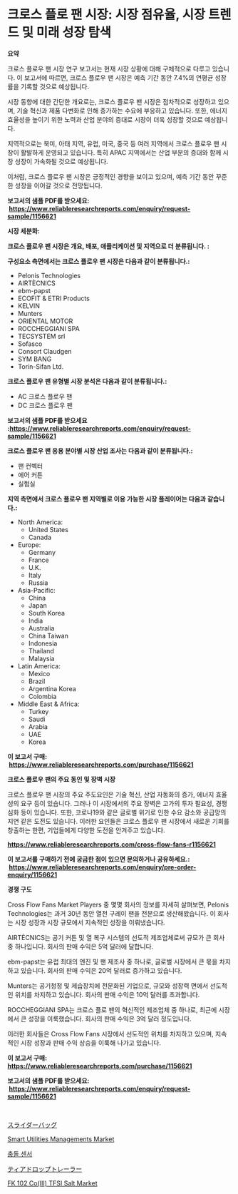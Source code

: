 <p><h1>크로스 플로 팬 시장: 시장 점유율, 시장 트렌드 및 미래 성장 탐색</h1></p><p><strong>요약</strong></p>
<p><p>크로스 플로우 팬 시장 연구 보고서는 현재 시장 상황에 대해 구체적으로 다루고 있습니다. 이 보고서에 따르면, 크로스 플로우 팬 시장은 예측 기간 동안 7.4%의 연평균 성장률을 기록할 것으로 예상됩니다.</p><p>시장 동향에 대한 간단한 개요로는, 크로스 플로우 팬 시장은 점차적으로 성장하고 있으며, 기술 혁신과 제품 다변화로 인해 증가하는 수요에 부응하고 있습니다. 또한, 에너지 효율성을 높이기 위한 노력과 산업 분야의 증대로 시장이 더욱 성장할 것으로 예상됩니다.</p><p>지역적으로는 북미, 아태 지역, 유럽, 미국, 중국 등 여러 지역에서 크로스 플로우 팬 시장이 활발하게 운영되고 있습니다. 특히 APAC 지역에서는 산업 부문의 증대와 함께 시장 성장이 가속화될 것으로 예상됩니다.</p><p>이처럼, 크로스 플로우 팬 시장은 긍정적인 경향을 보이고 있으며, 예측 기간 동안 꾸준한 성장을 이어갈 것으로 전망됩니다.</p></p>
<p><strong>보고서의 샘플 PDF를 받으세요: &nbsp;<a href="https://www.reliableresearchreports.com/enquiry/request-sample/1156621">https://www.reliableresearchreports.com/enquiry/request-sample/1156621</a></strong></p>
<p><strong>시장 세분화:</strong></p>
<p><strong> 크로스 플로우 팬 시장은 개요, 배포, 애플리케이션 및 지역으로 더 분류됩니다. :</strong></p>
<p><strong>구성요소 측면에서는 크로스 플로우 팬 시장은 다음과 같이 분류됩니다.:</strong></p>
<p><ul><li>Pelonis Technologies</li><li>AIRTÈCNICS</li><li>ebm-papst</li><li>ECOFIT & ETRI Products</li><li>KELVIN</li><li>Munters</li><li>ORIENTAL MOTOR</li><li>ROCCHEGGIANI SPA</li><li>TECSYSTEM srl</li><li>Sofasco</li><li>Consort Claudgen</li><li>SYM BANG</li><li>Torin-Sifan Ltd.</li></ul></p>
<p><strong> 크로스 플로우 팬 유형별 시장 분석은 다음과 같이 분류됩니다.:</strong></p>
<p><ul><li>AC 크로스 플로우 팬</li><li>DC 크로스 플로우 팬</li></ul></p>
<p><strong>보고서의 샘플 PDF를 받으세요 :<a href="https://www.reliableresearchreports.com/enquiry/request-sample/1156621">https://www.reliableresearchreports.com/enquiry/request-sample/1156621</a></strong></p>
<p><strong> 크로스 플로우 팬 응용 분야별 시장 산업 조사는 다음과 같이 분류됩니다.:</strong></p>
<p><ul><li>팬 컨벡터</li><li>에어 커튼</li><li>실험실</li></ul></p>
<p><strong>지역 측면에서 크로스 플로우 팬 지역별로 이용 가능한 시장 플레이어는 다음과 같습니다.:</strong></p>
<p><ul>
    <li>
        North America:
        <ul>
            <li>United States</li>
            <li>Canada</li>
        </ul>
    </li>
    <li>
        Europe:
        <ul>
            <li>Germany</li>
            <li>France</li>
            <li>U.K.</li>
            <li>Italy</li>
            <li>Russia</li>
        </ul>
    </li>
    <li>
        Asia-Pacific:
        <ul>
            <li>China</li>
            <li>Japan</li>
            <li>South Korea</li>
            <li>India</li>
            <li>Australia</li>
            <li>China Taiwan</li>
            <li>Indonesia</li>
            <li>Thailand</li>
            <li>Malaysia</li>
        </ul>
    </li>
    <li>
        Latin America:
        <ul>
            <li>Mexico</li>
            <li>Brazil</li>
            <li>Argentina Korea</li>
            <li>Colombia</li>
        </ul>
    </li>
    <li>
        Middle East & Africa:
        <ul>
            <li>Turkey</li>
            <li>Saudi</li>
            <li>Arabia</li>
            <li>UAE</li>
            <li>Korea</li>
        </ul>
    </li>
    </ul></p>
<p><strong>이 보고서 구매: &nbsp;<a href="https://www.reliableresearchreports.com/purchase/1156621">https://www.reliableresearchreports.com/purchase/1156621</a></strong></p>
<p><strong>크로스 플로우 팬의 주요 동인 및 장벽 시장</strong></p>
<p><p>크로스 플로우 팬 시장의 주요 주도요인은 기술 혁신, 산업 자동화의 증가, 에너지 효율성의 요구 등이 있습니다. 그러나 이 시장에서의 주요 장벽은 고가의 투자 필요성, 경쟁 심화 등이 있습니다. 또한, 코로나19와 같은 글로벌 위기로 인한 수요 감소와 공급망의 지연 같은 도전도 있습니다. 이러한 요인들은 크로스 플로우 팬 시장에서 새로운 기회를 창출하는 한편, 기업들에게 다양한 도전을 안겨주고 있습니다.</p></p>
<p><strong><a href="https://www.reliableresearchreports.com/cross-flow-fans-r1156621">https://www.reliableresearchreports.com/cross-flow-fans-r1156621</a></strong></p>
<p><strong>이 보고서를 구매하기 전에 궁금한 점이 있으면 문의하거나 공유하세요.: &nbsp;<a href="https://www.reliableresearchreports.com/enquiry/pre-order-enquiry/1156621">https://www.reliableresearchreports.com/enquiry/pre-order-enquiry/1156621</a></strong></p>
<p><strong>경쟁 구도</strong></p>
<p><p>Cross Flow Fans Market Players 중 몇몇 회사의 정보를 자세히 살펴보면, Pelonis Technologies는 과거 30년 동안 열전 구레이 팬을 전문으로 생산해왔습니다. 이 회사는 시장 성장과 시장 규모에서 지속적인 성장을 이뤄냈습니다. </p><p>AIRTÈCNICS는 공기 커튼 및 열 복구 시스템의 선도적 제조업체로써 규모가 큰 회사 중 하나입니다. 회사의 판매 수익은 5억 달러에 달합니다.</p><p>ebm-papst는 유럽 최대의 엔진 및 팬 제조사 중 하나로, 글로벌 시장에서 큰 몫을 차지하고 있습니다. 회사의 판매 수익은 20억 달러로 증가하고 있습니다.</p><p>Munters는 공기청정 및 제습장치에 전문화된 기업으로, 규모와 성장력 면에서 선도적인 위치를 차지하고 있습니다. 회사의 판매 수익은 10억 달러를 초과합니다.</p><p>ROCCHEGGIANI SPA는 크로스 플로 팬의 혁신적인 제조업체 중 하나로, 최근에 시장에서 큰 성장을 이룩했습니다. 회사의 판매 수익은 3억 달러 정도입니다.</p><p>이러한 회사들은 Cross Flow Fans 시장에서 선도적인 위치를 차지하고 있으며, 지속적인 시장 성장과 판매 수익 상승을 이룩해 나가고 있습니다.</p></p>
<p><strong>이 보고서 구매: &nbsp; <a href="https://www.reliableresearchreports.com/purchase/1156621">https://www.reliableresearchreports.com/purchase/1156621</a></strong></p>
<p><strong>보고서의 샘플 PDF를 받으세요: &nbsp;<a href="https://www.reliableresearchreports.com/enquiry/request-sample/1156621">https://www.reliableresearchreports.com/enquiry/request-sample/1156621</a></strong><strong></strong></p>
<p>&nbsp;</p>
<p><p><a href="https://github.com/schmahlson/Market-Research-Report-List-1/blob/main/545972262231.md">スライダーバッグ</a></p><p><a href="https://github.com/vimar16th/Market-Research-Report-List-4/blob/main/smart-utilities-managements-market.md">Smart Utilities Managements Market</a></p><p><a href="https://github.com/rcabello548/Market-Research-Report-List-1/blob/main/986261165092.md">충돌 센서</a></p><p><a href="https://github.com/TerrellConn/Market-Research-Report-List-1/blob/main/771043562232.md">ティアドロップトレーラー</a></p><p><a href="https://www.linkedin.com/pulse/fk-102-coiii-tfsi-salt-market-goal-estimating-size-future-growth-i1mkc?trackingId=FwJEYa%2F%2Br8j%2FzBdpXeL9mg%3D%3D">FK 102 Co(III) TFSI Salt Market</a></p></p>